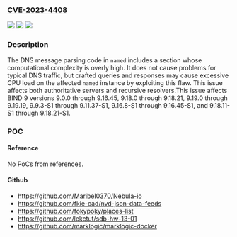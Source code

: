 ### [CVE-2023-4408](https://cve.mitre.org/cgi-bin/cvename.cgi?name=CVE-2023-4408)
![](https://img.shields.io/static/v1?label=Product&message=BIND%209&color=blue)
![](https://img.shields.io/static/v1?label=Version&message=9.0.0%3C%3D%209.16.45%20&color=brighgreen)
![](https://img.shields.io/static/v1?label=Vulnerability&message=n%2Fa&color=brighgreen)

### Description

The DNS message parsing code in `named` includes a section whose computational complexity is overly high. It does not cause problems for typical DNS traffic, but crafted queries and responses may cause excessive CPU load on the affected `named` instance by exploiting this flaw. This issue affects both authoritative servers and recursive resolvers.This issue affects BIND 9 versions 9.0.0 through 9.16.45, 9.18.0 through 9.18.21, 9.19.0 through 9.19.19, 9.9.3-S1 through 9.11.37-S1, 9.16.8-S1 through 9.16.45-S1, and 9.18.11-S1 through 9.18.21-S1.

### POC

#### Reference
No PoCs from references.

#### Github
- https://github.com/Maribel0370/Nebula-io
- https://github.com/fkie-cad/nvd-json-data-feeds
- https://github.com/fokypoky/places-list
- https://github.com/lekctut/sdb-hw-13-01
- https://github.com/marklogic/marklogic-docker

